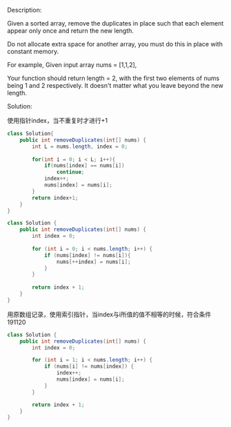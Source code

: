 Description:

Given a sorted array, remove the duplicates in place such that each element appear only once and return the new length.

Do not allocate extra space for another array, you must do this in place with constant memory.

For example,
Given input array nums = [1,1,2],

Your function should return length = 2, with the first two elements of nums being 1 and 2 respectively. It doesn't matter what you leave beyond the new length.

Solution:

使用指针index，当不重复时才进行+1

```java
class Solution{
	public int removeDuplicates(int[] nums) {
	    int L = nums.length, index = 0;
	    
	    for(int i = 0; i < L; i++){
	        if(nums[index] == nums[i])
	            continue;
	        index++;
	        nums[index] = nums[i];
	    }
	    return index+1;
	}
}
```

```java
class Solution {
    public int removeDuplicates(int[] nums) {
        int index = 0;
        
        for (int i = 0; i < nums.length; i++) {
            if (nums[index] != nums[i]){
                nums[++index] = nums[i]; 
            }
        }
        
        return index + 1;
    }
}
```

用原数组记录，使用索引指针，当index与i所值的值不相等的时候，符合条件
191120
```java
class Solution {
    public int removeDuplicates(int[] nums) {
        int index = 0;

        for (int i = 1; i < nums.length; i++) {
            if (nums[i] != nums[index]) {
                index++;
                nums[index] = nums[i];
            }
        }

        return index + 1;
    }
}
```
